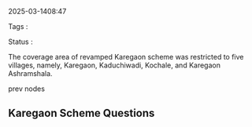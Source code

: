 2025-03-1408:47

Tags :

Status : 


The coverage area of revamped Karegaon scheme was restricted to five villages, namely, Karegaon, Kaduchiwadi, Kochale,  and Karegaon Ashramshala.

prev nodes 
## Karegaon Scheme Questions